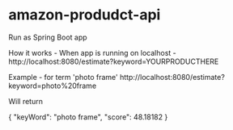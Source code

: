 # amazon-produdct-api

Run as Spring Boot app

How it works -
When app is running on localhost -
http://localhost:8080/estimate?keyword=YOURPRODUCTHERE

Example - for term 'photo frame'
http://localhost:8080/estimate?keyword=photo%20frame

Will return

{
"keyWord": "photo frame",
"score": 48.18182
}
